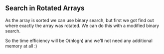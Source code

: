 ## Search in Rotated Arrays

As the array is sorted we can use binary search, but first we got find out
where exactly the array was rotated. We can do this with a modified
binary search.

So the time efficiency will be O(nlogn) and we'll not need any additional
memory at all :)
